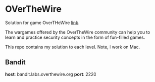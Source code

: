 # OVerTheWire

Solution for game OverTHeWire [link](https://overthewire.org/wargames/).

The wargames offered by the OverTheWire community can help you to learn and practice security concepts in the form of fun-filled games.

This repo contains my solution to each level. Note, I work on Mac.



## Bandit

**host**: bandit.labs.overthewire.org
**port**: 2220